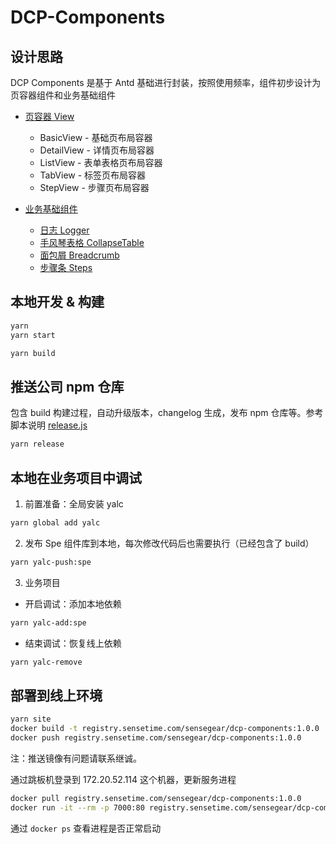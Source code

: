 # DCP-Components

## 设计思路

DCP Components 是基于 Antd 基础进行封装，按照使用频率，组件初步设计为页容器组件和业务基础组件

- [页容器 View](./packages/spe/src/components/View/index.tsx)

  - BasicView - 基础页布局容器
  - DetailView - 详情页布局容器
  - ListView - 表单表格页布局容器
  - TabView - 标签页布局容器
  - StepView - 步骤页布局容器

- [业务基础组件](./packages/spe/src/index.tsx)
  - [日志 Logger](./packages/spe/src/components/Logger/index.tsx)
  - [手风琴表格 CollapseTable](/components/spe/collaspetable)
  - [面包屑 Breadcrumb](/components/spe/breadcrumb)
  - [步骤条 Steps](./packages/spe/src/components/Steps/index.tsx)

## 本地开发 & 构建

```bash
yarn
yarn start
```

```bash
yarn build
```

## 推送公司 npm 仓库

包含 build 构建过程，自动升级版本，changelog 生成，发布 npm 仓库等。参考脚本说明 [release.js](./scripts/release.js)

```bash
yarn release
```

## 本地在业务项目中调试

1. 前置准备：全局安装 yalc

```bash
yarn global add yalc
```

2. 发布 Spe 组件库到本地，每次修改代码后也需要执行（已经包含了 build）

```bash
yarn yalc-push:spe
```

3. 业务项目

- 开启调试：添加本地依赖

```bash
yarn yalc-add:spe
```

- 结束调试：恢复线上依赖

```bash
yarn yalc-remove
```

## 部署到线上环境

```bash
yarn site
docker build -t registry.sensetime.com/sensegear/dcp-components:1.0.0 .
docker push registry.sensetime.com/sensegear/dcp-components:1.0.0
```

注：推送镜像有问题请联系继诚。

通过跳板机登录到 172.20.52.114 这个机器，更新服务进程

```bash
docker pull registry.sensetime.com/sensegear/dcp-components:1.0.0
docker run -it --rm -p 7000:80 registry.sensetime.com/sensegear/dcp-components:1.0.0
```

通过 `docker ps` 查看进程是否正常启动
